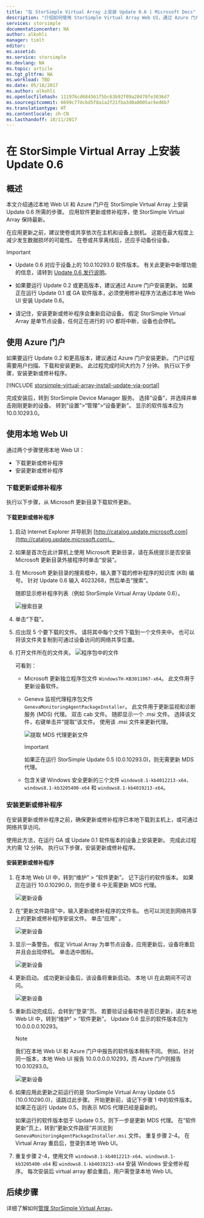 ```yaml
---
title: "在 StorSimple Virtual Array 上安装 Update 0.6 | Microsoft Docs"
description: "介绍如何使用 StorSimple Virtual Array Web UI，通过 Azure 门户和修补程序方法应用更新"
services: storsimple
documentationcenter: NA
author: alkohli
manager: timlt
editor: 
ms.assetid: 
ms.service: storsimple
ms.devlang: NA
ms.topic: article
ms.tgt_pltfrm: NA
ms.workload: TBD
ms.date: 05/18/2017
ms.author: alkohli
ms.openlocfilehash: 111976cd684561f5bc63b92f09a20470fe3036d7
ms.sourcegitcommit: 6699c77dcbd5f8a1a2f21fba3d0a0005ac9ed6b7
ms.translationtype: HT
ms.contentlocale: zh-CN
ms.lasthandoff: 10/11/2017
---
```

# <a name="install-update-06-on-your-storsimple-virtual-array"></a>在 StorSimple Virtual Array 上安装Update 0.6

## <a name="overview"></a>概述

本文介绍通过本地 Web UI 和 Azure 门户在 StorSimple Virtual Array 上安装 Update 0.6 所需的步骤。 应用软件更新或修补程序，使 StorSimple Virtual Array 保持最新。

在应用更新之前，建议使卷或共享依次在主机和设备上脱机。 这能在最大程度上减少发生数据损坏的可能性。 在卷或共享离线后，还应手动备份设备。

> [!IMPORTANT]
> - Update 0.6 对应于设备上的 10.0.10293.0 软件版本。 有关此更新中新增功能的信息，请转到 [Update 0.6 发行说明](storsimple-virtual-array-update-06-release-notes.md)。
>
> - 如果要运行 Update 0.2 或更高版本，建议通过 Azure 门户安装更新。 如果正在运行 Update 0.1 或 GA 软件版本，必须使用修补程序方法通过本地 Web UI 安装 Update 0.6。
>
> - 请记住，安装更新或修补程序会重新启动设备。 假定 StorSimple Virtual Array 是单节点设备，任何正在进行的 I/O 都将中断，设备也会停机。

## <a name="use-the-azure-portal"></a>使用 Azure 门户

如果要运行 Update 0.2 和更高版本，建议通过 Azure 门户安装更新。 门户过程需要用户扫描、下载和安装更新。 此过程完成时间大约为 7 分钟。 执行以下步骤，安装更新或修补程序。

[!INCLUDE [storsimple-virtual-array-install-update-via-portal](../../includes/storsimple-virtual-array-install-update-via-portal-04.md)]

完成安装后，转到 StorSimple Device Manager 服务。 选择“设备”，并选择并单击刚刚更新的设备。 转到“设置”>“管理”>“设备更新”。 显示的软件版本应为 10.0.10293.0。

## <a name="use-the-local-web-ui"></a>使用本地 Web UI

通过两个步骤使用本地 Web UI：

* 下载更新或修补程序
* 安装更新或修补程序

### <a name="download-the-update-or-the-hotfix"></a>下载更新或修补程序

执行以下步骤，从 Microsoft 更新目录下载软件更新。

#### <a name="to-download-the-update-or-the-hotfix"></a>下载更新或修补程序

1. 启动 Internet Explorer 并导航到 [http://catalog.update.microsoft.com](http://catalog.update.microsoft.com)。

2. 如果是首次在此计算机上使用 Microsoft 更新目录，请在系统提示是否安装 Microsoft 更新目录外接程序时单击“安装”。

3. 在 Microsoft 更新目录的搜索框中，输入要下载的修补程序的知识库 (KB) 编号。 针对 Update 0.6 输入 4023268，然后单击“搜索”。
   
    随即显示修补程序列表（例如 StorSimple Virtual Array Update 0.6）。
   
    ![搜索目录](./media/storsimple-virtual-array-install-update-06/download1.png)

4. 单击“下载”。

5. 应出现 5 个要下载的文件。 请将其中每个文件下载到一个文件夹中。 也可以将该文件夹复制到可通过设备访问的网络共享位置。

6. 打开文件所在的文件夹。
    ![程序包中的文件](./media/storsimple-virtual-array-install-update-06/update06folder.png)

    可看到：
    -  Microsoft 更新独立程序包文件 `WindowsTH-KB3011067-x64`。 此文件用于更新设备软件。
    - Geneva 监视代理程序包文件 `GenevaMonitoringAgentPackageInstaller`。 此文件用于更新监视和诊断服务 (MDS) 代理。 双击 cab 文件。 随即显示一个 .msi 文件。 选择该文件，右键单击并“提取”该文件。 使用该 .msi 文件来更新代理。

        ![提取 MDS 代理更新文件](./media/storsimple-virtual-array-install-update-06/extract-geneva-monitoring-agent-installer.png)

        > [!IMPORTANT]
        > 如果正在运行 StorSimple Update 0.5 (0.0.10293.0)，则无需更新 MDS 代理。

    - 包含关键 Windows 安全更新的三个文件 `windows8.1-kb4012213-x64`、`windows8.1-kb3205400-x64` 和 `windows8.1-kb4019213-x64`。


### <a name="install-the-update-or-the-hotfix"></a>安装更新或修补程序

在安装更新或修补程序之前，确保更新或修补程序已本地下载到主机上，或可通过网络共享访问。

使用此方法，在运行 GA 或 Update 0.1 软件版本的设备上安装更新。 完成此过程大约需 12 分钟。 执行以下步骤，安装更新或修补程序。

#### <a name="to-install-the-update-or-the-hotfix"></a>安装更新或修补程序

1. 在本地 Web UI 中，转到“维护” > “软件更新”。 记下运行的软件版本。 如果正在运行 10.0.10290.0，则在步骤 6 中无需更新 MDS 代理。
   
    ![更新设备](./media/storsimple-virtual-array-install-update-05/update1m.png)

2. 在“更新文件路径”中，输入更新或修补程序的文件名。 也可以浏览到网络共享上的更新或修补程序安装文件。 单击“应用” 。
   
    ![更新设备](./media/storsimple-virtual-array-install-update-05/update2m.png)

3. 显示一条警告。 假定 Virtual Array 为单节点设备，应用更新后，设备将重启并且会出现停机。 单击选中图标。
   
   ![更新设备](./media/storsimple-virtual-array-install-update-05/update3m.png)

4. 更新启动。 成功更新设备后，该设备将重新启动。 本地 UI 在此期间不可访问。
   
    ![更新设备](./media/storsimple-virtual-array-install-update-05/update5m.png)

5. 重新启动完成后，会转到“登录”页。 若要验证设备软件是否已更新，请在本地 Web UI 中，转到“维护” > “软件更新”。 Update 0.6 显示的软件版本应为 10.0.0.0.0.10293。
   
   > [!NOTE]
   > 我们在本地 Web UI 和 Azure 门户中报告的软件版本稍有不同。 例如，针对同一版本，本地 Web UI 报告 10.0.0.0.0.10293，而 Azure 门户则报告 10.0.10293.0。
   
    ![更新设备](./media/storsimple-virtual-array-install-update-06/update6m.png)

6. 如果应用此更新之前运行的是 StorSimple Virtual Array Update 0.5 (10.0.10290.0)，请跳过此步骤。 开始更新前，请记下步骤 1 中的软件版本。 如果正在运行 Update 0.5，则表示 MDS 代理已经是最新的。

    如果运行的软件版本低于 Update 0.5，则下一步是更新 MDS 代理。 在“软件更新”页上，转到“更新文件路径”并浏览到 `GenevaMonitoringAgentPackageInstaller.msi` 文件。 重复步骤 2-4。 在 Virtual Array 重启后，登录到本地 Web UI。

7. 重复步骤 2-4，使用文件 `windows8.1-kb4012213-x64`、`windows8.1-kb3205400-x64` 和 `windows8.1-kb4019213-x64` 安装 Windows 安全修补程序。 每次安装后 virtual array 都会重启，用户需登录本地 Web UI。

## <a name="next-steps"></a>后续步骤

详细了解如何[管理 StorSimple Virtual Array](storsimple-ova-web-ui-admin.md)。

